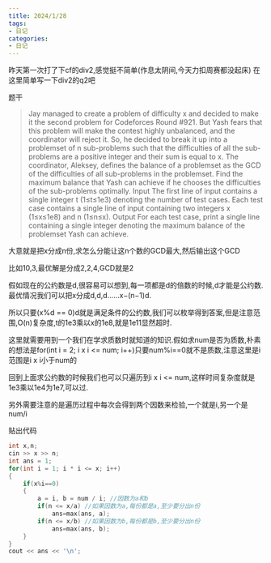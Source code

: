 ```yaml
---
title: 2024/1/28
tags:
- 日记
categories:
- 日记
---
```

昨天第一次打了下cf的div2,感觉挺不简单(作息太阴间,今天力扣周赛都没起床)
在这里简单写一下div2的q2吧

题干
> Jay managed to create a problem of difficulty x and decided to make it the second problem for Codeforces Round #921.
But Yash fears that this problem will make the contest highly unbalanced, and the coordinator will reject it. So, he decided to break it up into a problemset of n sub-problems such that the difficulties of all the sub-problems are a positive integer and their sum is equal to x.
The coordinator, Aleksey, defines the balance of a problemset as the GCD of the difficulties of all sub-problems in the problemset.
Find the maximum balance that Yash can achieve if he chooses the difficulties of the sub-problems optimally.
Input
The first line of input contains a single integer t (1≤t≤1e3) denoting the number of test cases.
Each test case contains a single line of input containing two integers x (1≤x≤1e8) and n (1≤n≤x).
Output
For each test case, print a single line containing a single integer denoting the maximum balance of the problemset Yash can achieve.

大意就是把x分成n份,求怎么分能让这n个数的GCD最大,然后输出这个GCD

比如10,3,最优解是分成2,2,4,GCD就是2

假如现在的公约数是d,很容易可以想到,每一项都是d的倍数的时候,d才能是公约数.
最优情况我们可以把x分成d,d,d......x−(n−1)d.

所以只要(x%d == 0)d就是满足条件的公约数,我们可以枚举得到答案,但是注意范围,O(n)复杂度,t的1e3乘以x的1e8,就是1e11显然超时.

这里就需要用到一个我们在学求质数时就知道的知识.假如求num是否为质数,朴素的想法是for(int i = 2; i x i <= num; i++)只要num%i==0就不是质数,注意这里是i范围是i x i小于num的

回到上面求公约数的时候我们也可以只遍历到i x i <= num,这样时间复杂度就是1e3乘以1e4为1e7,可以过.

另外需要注意的是遍历过程中每次会得到两个因数来检验,一个就是i,另一个是num/i

贴出代码
```cpp
int x,n;
cin >> x >> n;
int ans = 1;
for(int i = 1; i * i <= x; i++)
{
    if(x%i==0)
    {
    	a = i, b = num / i; //因数为a和b
        if(n <= x/a) //如果因数为a,每份都是a,至少要分出n份
            ans=max(ans, a);
        if(n <= x/b) //如果因数为b,每份都是b,至少要分出n份
            ans=max(ans, b);
    }
}
cout << ans << '\n';
```